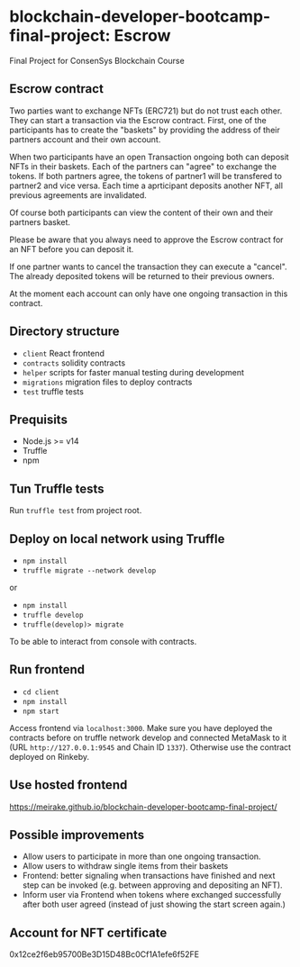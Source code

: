 # blockchain-developer-bootcamp-final-project: Escrow
Final Project for ConsenSys Blockchain Course 

## Escrow contract

Two parties want to exchange NFTs (ERC721) but do not trust each other. They can start a transaction via the Escrow contract. First, one of the participants has to create the "baskets" by providing the address of their partners account and their own account. 

When two participants have an open Transaction ongoing both can deposit NFTs in their baskets. Each of the partners can "agree" to exchange the tokens. If both partners agree, the tokens of partner1 will be transfered to partner2 and vice versa. Each time a aprticipant deposits another NFT, all previous agreements are invalidated.

Of course both participants can view the content of their own and their partners basket.

Please be aware that you always need to approve the Escrow contract for an NFT before you can deposit it.

If one partner wants to cancel the transaction they can execute a "cancel". The already deposited tokens will be returned to their previous owners.

At the moment each account can only have one ongoing transaction in this contract.

## Directory structure

- `client` React frontend
- `contracts` solidity contracts
- `helper` scripts for faster manual testing during development
- `migrations` migration files to deploy contracts
- `test` truffle tests

## Prequisits

- Node.js >= v14
- Truffle
- npm
## Tun Truffle tests

Run `truffle test` from project root.

## Deploy on local network using Truffle

- `npm install`
- `truffle migrate --network develop`

or 

- `npm install`
- `truffle develop`
- `truffle(develop)> migrate`

To be able to interact from console with contracts.

## Run frontend

- `cd client`
- `npm install`
- `npm start`

Access frontend via `localhost:3000`. Make sure you have deployed the contracts before on truffle network develop and connected MetaMask to it (URL `http://127.0.0.1:9545` and Chain ID `1337`). Otherwise use the contract deployed on Rinkeby.

## Use hosted frontend

https://meirake.github.io/blockchain-developer-bootcamp-final-project/

## Possible improvements

- Allow users to participate in more than one ongoing transaction.
- Allow users to withdraw single items from their baskets
- Frontend: better signaling when transactions have finished and next step can be invoked (e.g. between approving and depositing an NFT).
- Inform user via Frontend when tokens where exchanged successfully after both user agreed (instead of just showing the start screen again.)

## Account for NFT certificate

0x12ce2f6eb95700Be3D15D48Bc0Cf1A1efe6f52FE
